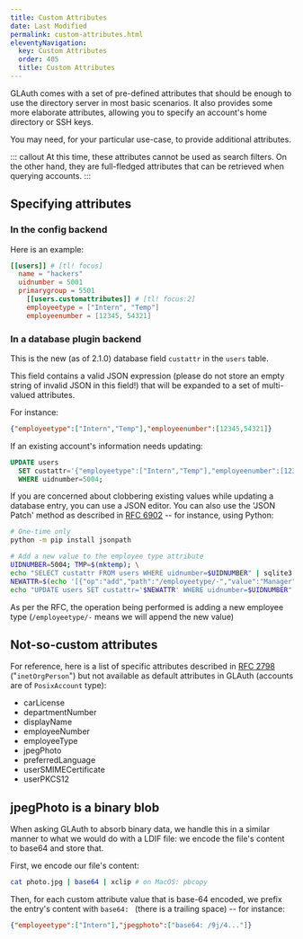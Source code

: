 ```yaml
---
title: Custom Attributes
date: Last Modified 
permalink: custom-attributes.html
eleventyNavigation:
  key: Custom Attributes
  order: 405
  title: Custom Attributes
---
```

GLAuth comes with a set of pre-defined attributes that should be enough to use the directory server in most basic scenarios. It also provides some more elaborate attributes, allowing you to specify an account's home directory or SSH keys.

You may need, for your particular use-case, to provide additional attributes.

::: callout
At this time, these attributes cannot be used as search filters. On the other hand, they are full-fledged attributes that can be retrieved when querying accounts.
:::

## Specifying attributes

### In the config backend

Here is an example:

``` toml
[[users]] # [tl! focus]
  name = "hackers"
  uidnumber = 5001
  primarygroup = 5501
    [[users.customattributes]] # [tl! focus:2]
    employeetype = ["Intern", "Temp"]
    employeenumber = [12345, 54321]
```

### In a database plugin backend

This is the new (as of 2.1.0) database field `custattr` in the `users` table.

This field contains a valid JSON expression (please do not store an empty string of invalid JSON in this field!) that will be expanded to a set of multi-valued attributes.

For instance:

``` json
{"employeetype":["Intern","Temp"],"employeenumber":[12345,54321]}
```

If an existing account's information needs updating:

``` sql
UPDATE users
  SET custattr='{"employeetype":["Intern","Temp"],"employeenumber":[12345,54321]}'
  WHERE uidnumber=5004;
```

If you are concerned about clobbering existing values while updating a database entry, you can use a JSON editor. You can also use the 'JSON Patch' method as described in [RFC 6902](http://tools.ietf.org/html/rfc6902) -- for instance, using Python:

``` bash
# One-time only
python -m pip install jsonpath

# Add a new value to the employee type attribute
UIDNUMBER=5004; TMP=$(mktemp); \
echo "SELECT custattr FROM users WHERE uidnumber=$UIDNUMBER" | sqlite3 gl.db > $TMP; \
NEWATTR=$(echo '[{"op":"add","path":"/employeetype/-","value":"Manager"}]' | jsonpatch $TMP); \
echo "UPDATE users SET custattr='$NEWATTR' WHERE uidnumber=$UIDNUMBER" | sqlite3 gl.db
```

As per the RFC, the operation being performed is adding a new employee type (`/employeetype/-` means we will append the new value)

## Not-so-custom attributes

For reference, here is a list of specific attributes described in [RFC 2798](https://datatracker.ietf.org/doc/html/rfc2798#page-3) ("`inetOrgPerson`") but not available as default attributes in GLAuth (accounts are of `PosixAccount` type):

- carLicense
- departmentNumber
- displayName
- employeeNumber
- employeeType
- jpegPhoto
- preferredLanguage
- userSMIMECertificate
- userPKCS12

## jpegPhoto is a binary blob

When asking GLAuth to absorb binary data, we handle this in a similar manner to what we would do with a LDIF file: we encode the file's content to base64 and store that.

First, we encode our file's content:

``` bash
cat photo.jpg | base64 | xclip # on MacOS: pbcopy
```

Then, for each custom attribute value that is base-64 encoded, we prefix the entry's content with `base64: ` (there is a trailing space) -- for instance:

``` json
{"employeetype":["Intern"],"jpegphoto":["base64: /9j/4..."]}
```